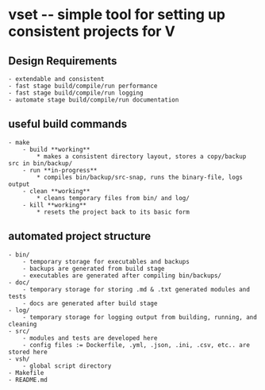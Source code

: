 # vset -- simple tool for setting up consistent projects for V

## Design Requirements
    - extendable and consistent
    - fast stage build/compile/run performance
    - fast stage build/compile/run logging
    - automate stage build/compile/run documentation

## useful build commands
    - make
        - build **working**
            * makes a consistent directory layout, stores a copy/backup src in bin/backup/
        - run **in-progress**
            * compiles bin/backup/src-snap, runs the binary-file, logs output 
        - clean **working**
            * cleans temporary files from bin/ and log/
        - kill **working**
            * resets the project back to its basic form

## automated project structure
    - bin/
        - temporary storage for executables and backups
        - backups are generated from build stage
        - executables are generated after compiling bin/backups/
    - doc/
        - temporary storage for storing .md & .txt generated modules and tests
        - docs are generated after build stage
    - log/
        - temporary storage for logging output from building, running, and cleaning
    - src/
        - modules and tests are developed here
        - config files := Dockerfile, .yml, .json, .ini, .csv, etc.. are stored here
    - vsh/
        - global script directory
    - Makefile
    - README.md


